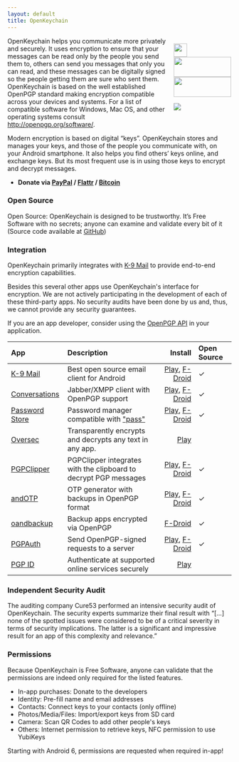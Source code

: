 ```yaml
---
layout: default
title: OpenKeychain
---
```


<section>
<div>

<div style="float: right;">
<p style="width:130px;margin-left:auto;margin-right:auto;margin-bottom:0px">
<a href="https://twitter.com/OpenKeychain">
<img src="{{site.baseurl}}/public/images/twitter-512.png" width="30" height="30" style="margin-bottom:0px;" />
</a>
<a href="https://f-droid.org/app/org.sufficientlysecure.keychain"><img style="margin-bottom:0px" src="{{ site.url }}/public/images/fdroid.png" width="129" height="45" /></a>
<a href="https://play.google.com/store/apps/details?id=org.sufficientlysecure.keychain"><img style="margin-bottom:0px" src="{{ site.url }}/public/images/google_play.png" width="129" height="45" /></a>
</p>
<p><img src="{{ site.url }}/public/images/screen1.png" /></p>
</div>

<div>
<script src="{{site.baseurl}}/public/js/jquery/2.0.2/jquery.min.js"></script>

OpenKeychain helps you communicate more privately and securely. It uses encryption to ensure that your messages can be read only by the people you send them to, others can send you messages that only you can read, and these messages can be digitally signed so the people getting them are sure who sent them. OpenKeychain is based on the well established OpenPGP standard making encryption compatible across your devices and systems. For a list of compatible software for Windows, Mac OS, and other operating systems consult <a href="http://openpgp.org/software/">http://openpgp.org/software/</a>.

Modern encryption is based on digital “keys”. OpenKeychain stores and manages your keys, and those of the people you communicate with, on your Android smartphone. It also helps you find others’ keys online, and exchange keys. But its most frequent use is in using those keys to encrypt and decrypt messages.
<p>
<ul>
<li><b>Donate via 
<a href="https://www.paypal.com/cgi-bin/webscr?cmd=_donations&amp;business=android%40schuermann.eu&amp;lc=US&amp;item_name=OpenKeychain+Donation&amp;no_note=0&amp;no_shipping=1&amp;currency_code=EUR">PayPal</a> / <a href="https://flattr.com/submit/auto?fid=4vzg0p&amp;url=https%3A%2F%2Fwww.openkeychain.org">Flattr</a> / <a href="" data-toggle="modal" data-target="#bitcoin-donation-overlay">Bitcoin</a></b></li>
</ul>
</p>
</div>


### Open Source

Open Source: OpenKeychain is designed to be trustworthy. It’s Free Software with no secrets; anyone can examine and validate every bit of it (Source code available at [GitHub](https://github.com/open-keychain/open-keychain))

### Integration

OpenKeychain primarily integrates with [K-9 Mail](https://k9mail.github.io/) to provide end-to-end encryption capabilities.

Besides this several other apps use OpenKeychain's interface for encryption.
We are not actively participating in the development of each of these third-party apps.
No security audits have been done by us and, thus, we cannot provide any security guarantees.

If you are an app developer, consider using the [OpenPGP API](https://github.com/open-keychain/openpgp-api) in your application.

| App                                                                 | Description                                                             | Install                                                                                                                                             | Open Source |
|:------------------------------------------------------------------- |:----------------------------------------------------------------------- | ---------------------------------------------------------------------------------------------------------------------------------------------------:|:--- |
| [K-9 Mail](https://k9mail.github.io/)                               | Best open source email client for Android                               | [Play](https://play.google.com/store/apps/details?id=com.fsck.k9), [F-Droid](https://f-droid.org/app/com.fsck.k9)                                   | ✓ |
| [Conversations](https://conversations.im/)                          | Jabber/XMPP client with OpenPGP support                                 | [Play](https://play.google.com/store/apps/details?id=eu.siacs.conversations), [F-Droid](https://f-droid.org/app/eu.siacs.conversations)             | ✓ |
| [Password Store](https://github.com/zeapo/Android-Password-Store)   | Password manager compatible with ["pass"](http://www.passwordstore.org) | [Play](https://play.google.com/store/apps/details?id=com.zeapo.pwdstore), [F-Droid](https://f-droid.org/repository/browse/?fdid=com.zeapo.pwdstore) | ✓ |
| [Oversec](http://www.oversec.io/)                                   | Transparently encrypts and decrypts any text in any app.                | [Play](https://play.google.com/store/apps/details?id=io.oversec.one)                                                                                |   |
| [PGPClipper](https://github.com/Mnkai/PGPClipper)                   | PGPClipper integrates with the clipboard to decrypt PGP messages        | [Play](https://play.google.com/store/apps/details?id=moe.minori.pgpclipper), [F-Droid](https://f-droid.org/app/moe.minori.pgpclipper)               | ✓ |
| [andOTP](https://github.com/flocke/andOTP)                          | OTP generator with backups in OpenPGP format                            | [Play](https://play.google.com/store/apps/details?id=org.shadowice.flocke.andotp), [F-Droid](https://f-droid.org/packages/org.shadowice.flocke.andotp/)                                                                                                   | ✓ |
| [oandbackup](https://github.com/jensstein/oandbackup)               | Backup apps encrypted via OpenPGP                                       | [F-Droid](https://f-droid.org/app/dk.jens.backup)                                                                                                   | ✓ |
| [PGPAuth](https://github.com/LittleFox94/PGPAuth)                   | Send OpenPGP-signed requests to a server                                | [Play](https://play.google.com/store/apps/details?id=org.lf_net.pgpunlocker), [F-Droid](https://f-droid.org/app/org.lf_net.pgpunlocker)             | ✓ |
| [PGP ID](https://play.google.com/store/apps/details?id=se.rtek.rid) | Authenticate at supported online services securely                      | [Play](https://play.google.com/store/apps/details?id=se.rtek.rid)                                                                                   |   |


### Independent Security Audit

The auditing company Cure53 performed an intensive security audit of OpenKeychain. The security experts summarize their final result with “[...] none of the spotted issues were considered to be of a critical severity in terms of security implications. The latter is a significant and impressive result for an app of this complexity and relevance.”

### Permissions

Because OpenKeychain is Free Software, anyone can validate that the permissions are indeed only required for the listed features.

  * In-app purchases: Donate to the developers
  * Identity: Pre-fill name and email addresses
  * Contacts: Connect keys to your contacts (only offline)
  * Photos/Media/Files: Import/export keys from SD card
  * Camera: Scan QR Codes to add other people's keys
  * Others: Internet permission to retrieve keys, NFC permission to use YubiKeys

Starting with Android 6, permissions are requested when required in-app!
